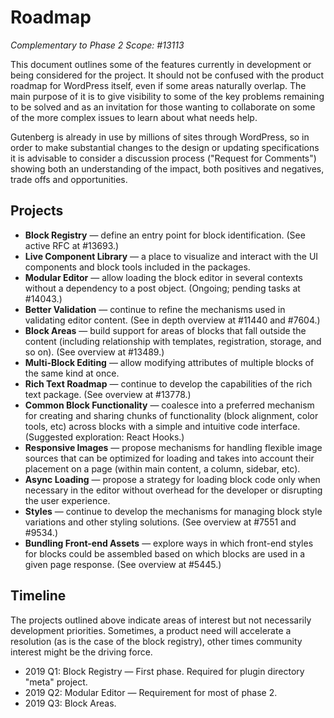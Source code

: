 # Roadmap

_Complementary to Phase 2 Scope: #13113_

This document outlines some of the features currently in development or being considered for the project. It should not be confused with the product roadmap for WordPress itself, even if some areas naturally overlap. The main purpose of it is to give visibility to some of the key problems remaining to be solved and as an invitation for those wanting to collaborate on some of the more complex issues to learn about what needs help.

Gutenberg is already in use by millions of sites through WordPress, so in order to make substantial changes to the design or updating specifications it is advisable to consider a discussion process ("Request for Comments") showing both an understanding of the impact, both positives and negatives, trade offs and opportunities.

## Projects

- **Block Registry** — define an entry point for block identification. (See active RFC at #13693.)
- **Live Component Library** — a place to visualize and interact with the UI components and block tools included in the packages.
- **Modular Editor** — allow loading the block editor in several contexts without a dependency to a post object. (Ongoing; pending tasks at #14043.)
- **Better Validation** — continue to refine the mechanisms used in validating editor content. (See in depth overview at #11440 and #7604.)
- **Block Areas** — build support for areas of blocks that fall outside the content (including relationship with templates, registration, storage, and so on). (See overview at #13489.)
- **Multi-Block Editing** — allow modifying attributes of multiple blocks of the same kind at once.
- **Rich Text Roadmap** — continue to develop the capabilities of the rich text package. (See overview at #13778.)
- **Common Block Functionality** — coalesce into a preferred mechanism for creating and sharing chunks of functionality (block alignment, color tools, etc) across blocks with a simple and intuitive code interface. (Suggested exploration: React Hooks.)
- **Responsive Images** — propose mechanisms for handling flexible image sources that can be optimized for loading and takes into account their placement on a page (within main content, a column, sidebar, etc).
- **Async Loading** — propose a strategy for loading block code only when necessary in the editor without overhead for the developer or disrupting the user experience.
- **Styles** — continue to develop the mechanisms for managing block style variations and other styling solutions. (See overview at #7551 and #9534.)
- **Bundling Front-end Assets** — explore ways in which front-end styles for blocks could be assembled based on which blocks are used in a given page response. (See overview at #5445.)

## Timeline

The projects outlined above indicate areas of interest but not necessarily development priorities. Sometimes, a product need will accelerate a resolution (as is the case of the block registry), other times community interest might be the driving force.

- 2019 Q1: Block Registry — First phase. Required for plugin directory "meta" project.
- 2019 Q2: Modular Editor — Requirement for most of phase 2.
- 2019 Q3: Block Areas.
